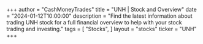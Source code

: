 +++
author = "CashMoneyTrades"
title = "UNH | Stock and Overview"
date = "2024-01-12T10:00:00"
description = "Find the latest information about trading UNH stock for a full financial overview to help with your stock trading and investing."
tags = [
   "Stocks",
]
layout = "stocks"
ticker = "UNH"
+++
